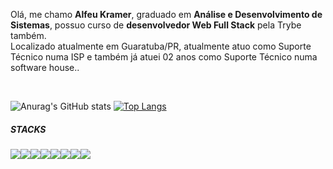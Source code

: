 <p>Olá, me chamo <strong>Alfeu Kramer</strong>, graduado em <strong>Análise e Desenvolvimento de Sistemas</strong>, possuo curso de <strong>desenvolvedor Web Full Stack</strong> pela Trybe também. <br>Localizado atualmente 
 em Guaratuba/PR, atualmente atuo como Suporte Técnico numa ISP e também já atuei 02 anos como Suporte Técnico numa software house..<p />

<br />
<div align="justify">
  
![Anurag's GitHub stats](https://github-readme-stats.vercel.app/api?username=alfeukramer&show_icons=true&theme=dark)
[![Top Langs](https://github-readme-stats.vercel.app/api/top-langs/?username=alfeukramer&layout=compact)](https://github.com/alfeukramer/github-readme-stats)
 </div>

 <h5>STACKS</h5>

<img src="https://img.shields.io/badge/JavaScript-323330?style=for-the-badge&logo=javascript&logoColor=F7DF1E" /><img src="https://img.shields.io/badge/React-20232A?style=for-the-badge&logo=react&logoColor=61DAFB" /><img src="https://img.shields.io/badge/CSS3-1572B6?style=for-the-badge&logo=css3&logoColor=white" /><img src="https://img.shields.io/badge/HTML5-E34F26?style=for-the-badge&logo=html5&logoColor=white" /><img src="https://img.shields.io/badge/Docker-2CA5E0?style=for-the-badge&logo=docker&logoColor=white" /><img src="https://img.shields.io/badge/Node.js-339933?style=for-the-badge&logo=nodedotjs&logoColor=white" /><img src="https://img.shields.io/badge/MySQL-005C84?style=for-the-badge&logo=mysql&logoColor=white" /><img src="https://img.shields.io/badge/Express.js-000000?style=for-the-badge&logo=express&logoColor=white" />

